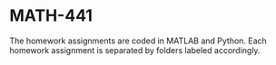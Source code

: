 # MATH-441

The homework assignments are coded in MATLAB and Python. Each homework assignment is separated by folders labeled accordingly.
